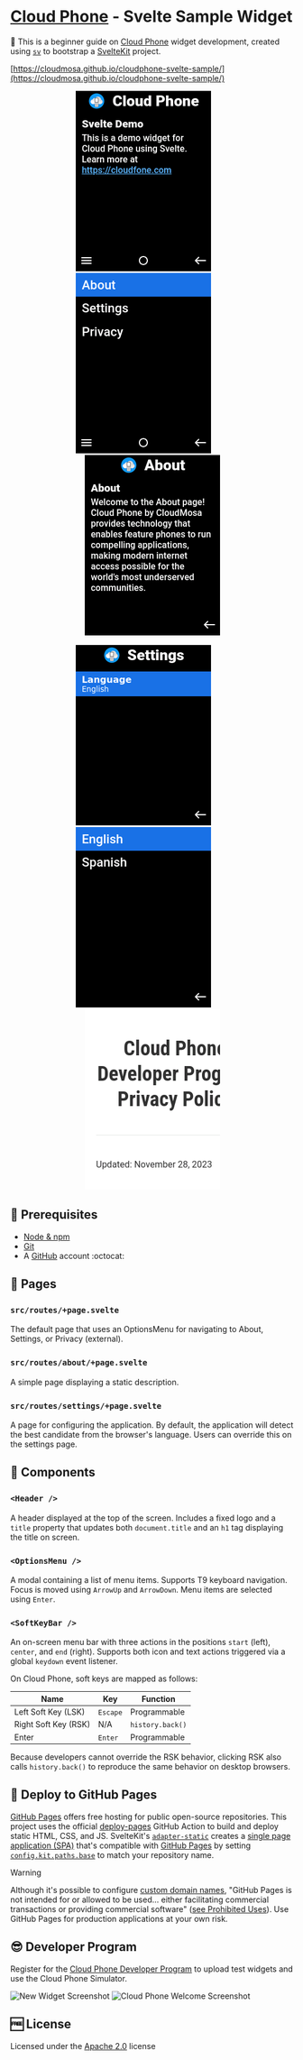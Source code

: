 # [Cloud Phone](https://www.cloudfone.com/) - Svelte Sample Widget

:beginner: This is a beginner guide on [Cloud Phone](https://www.cloudfone.com/) widget development, created using [`sv`](https://github.com/sveltejs/cli) to bootstrap a [SvelteKit](https://svelte.dev/) project.

[https://cloudmosa.github.io/cloudphone-svelte-sample/](https://cloudmosa.github.io/cloudphone-svelte-sample/)

<p align="center">
  <img alt="Home Screenshot" src="./screenshots/img_20241231_225936306.png" width="240" />
&nbsp; &nbsp; &nbsp; &nbsp;
  <img alt="Menu Screenshot" src="./screenshots/img_20241231_225940700.png" width="240" />
&nbsp; &nbsp; &nbsp; &nbsp;
  <img alt="About Screenshot" src="./screenshots/img_20241231_230629800.png" width="240" />
</p>

<p align="center">
  <img alt="Settings Screenshot" src="./screenshots/img_20241231_230533877.png" width="240" />
&nbsp; &nbsp; &nbsp; &nbsp;
  <img alt="Language Screenshot" src="./screenshots/img_20241231_230545463.png" width="240" />
&nbsp; &nbsp; &nbsp; &nbsp;
  <img alt="Privacy Screenshot" src="./screenshots/img_20241224_194409954.png" width="240" />
</p>

## :notebook: Prerequisites

* [Node & npm](https://nodejs.org/en/download/)
* [Git](https://git-scm.com/book/en/v2/Getting-Started-Installing-Git)
* A [GitHub](https://github.com/signup) account :octocat:

## :page_facing_up: Pages

### `src/routes/+page.svelte`

The default page that uses an OptionsMenu for navigating to About, Settings, or Privacy (external).

### `src/routes/about/+page.svelte`

A simple page displaying a static description.

### `src/routes/settings/+page.svelte`

A page for configuring the application. By default, the application will detect the best candidate from the browser's language. Users can override this on the settings page.

## :wrench: Components

### `<Header />`

A header displayed at the top of the screen. Includes a fixed logo and a `title` property that updates both `document.title` and an `h1` tag displaying the title on screen.

### `<OptionsMenu />`

A modal containing a list of menu items. Supports T9 keyboard navigation. Focus is moved using `ArrowUp` and `ArrowDown`. Menu items are selected using `Enter`.

### `<SoftKeyBar />`

An on-screen menu bar with three actions in the positions `start` (left), `center`, and `end` (right). Supports both icon and text actions triggered via a global `keydown` event listener.

On Cloud Phone, soft keys are mapped as follows:

| Name                  | Key           | Function          |
| --------------------- | ------------- | ----------------- |
| Left Soft Key (LSK)   | `Escape`      | Programmable      |
| Right Soft Key (RSK)  | N/A           | `history.back()`  |
| Enter                 | `Enter`       | Programmable      |

Because developers cannot override the RSK behavior, clicking RSK also calls `history.back()` to reproduce the same behavior on desktop browsers.

## :rocket: Deploy to GitHub Pages

[GitHub Pages](https://pages.github.com/) offers free hosting for public open-source repositories. This project uses the official [deploy-pages](https://github.com/actions/deploy-pages) GitHub Action to build and deploy static HTML, CSS, and JS. SvelteKit's [`adapter-static`](https://svelte.dev/docs/kit/adapter-static) creates a [single page application (SPA)](https://svelte.dev/docs/kit/single-page-apps) that's compatible with [GitHub Pages](https://svelte.dev/docs/kit/adapter-static#GitHub-Pages) by setting [`config.kit.paths.base`](https://svelte.dev/docs/kit/configuration#paths) to match your repository name.

> [!WARNING]  
> Although it's possible to configure [custom domain names](https://docs.github.com/en/pages/configuring-a-custom-domain-for-your-github-pages-site/about-custom-domains-and-github-pages), "GitHub Pages is not intended for or allowed to be used... either facilitating commercial transactions or providing commercial software" ([see Prohibited Uses](https://docs.github.com/en/pages/getting-started-with-github-pages/about-github-pages#prohibited-uses)). Use GitHub Pages for production applications at your own risk.

## :sunglasses: Developer Program

Register for the [Cloud Phone Developer Program](https://www.cloudfone.com/developer-program) to upload test widgets and use the Cloud Phone Simulator.

![New Widget Screenshot](./screenshots/Screenshot%202024-12-25%20at%201.42.16 PM.png)
![Cloud Phone Welcome Screenshot](./screenshots/Screenshot%202024-12-25%20at%201.51.54 PM.png)

## :free: License

Licensed under the [Apache 2.0](./LICENSE) license
